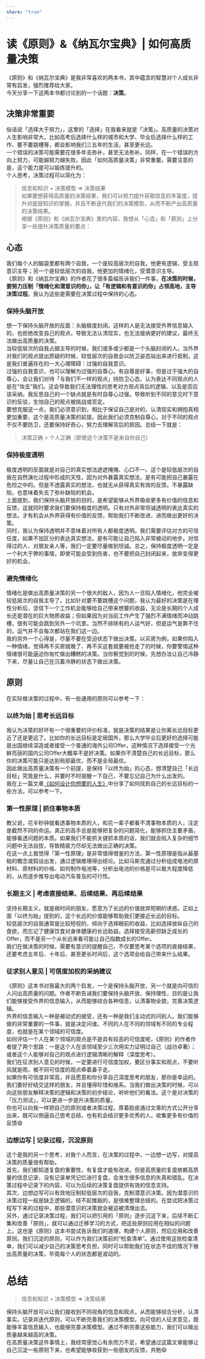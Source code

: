 ```yaml
---  
share: "true"  
---  
```

# 读《原则》&《纳瓦尔宝典》| 如何高质量决策  
《原则》和《纳瓦尔宝典》是我非常喜欢的两本书，其中蕴含的智慧对个人成长非常有启发，强烈推荐给大家。  
今天分享一下这两本书都讨论到的一个话题：**决策**。  
## 决策非常重要  
俗话说「选择大于努力」，这里的「选择」在我看来就是「决策」。高质量的决策对人生影响非常大，比如高考后选择什么样的城市和大学、毕业后选择什么样的工作、要不要跳槽等，都会影响我们三五年的生活，甚至更长远。  
一个错误的决策可能需要花很多年去弥补，甚至无法弥补。同样，在一个错误的方向上努力，可能越努力越失败，因此「如何高质量决策」非常重要。需要注意的是，这个能力是可以锻炼提升的。  
个人思考，决策过程可以简化为：  
> 信息和知识 + 决策模型 => 决策结果  
如果要想获得高质量的决策结果，我们可以努力提升获取信息的丰富度，提升对底层知识的掌握，并且不断迭代我们的决策模型，从而不断产出高质量的决策结果。  
根据《原则》和《纳瓦尔宝典》里的内容，我想从「心态」和「原则」上分享一些提升决策质量的要点：  
## 心态  
我们每个人的脑袋里都有两个自我，一个是较高层次的自我，他更有逻辑，受主观意识主导；另一个是较低层次的自我，他更加的情绪化，受潜意识主导。  
《原则》和《纳瓦尔宝典》的作者花了很多篇幅告诉我们一件事，**在决策的时候，要努力压制「情绪化和潜意识的你」，让「有逻辑和有意识的你」占领高地，主导决策过程**。我认为这些是需要在决策过程中保持的心态。  
### 保持头脑开放  
想一下保持头脑开放的反面：头脑极度封闭。这样的人是无法接受外界信息输入的，也拒绝改变自己的观点，导致无法认清现实，也无法接纳更好的建议，最终无法做出高质量的决策。  
当较低层次的自我占据主导的时候，我们或多或少都是一个头脑封闭的人。当外界对我们的观点提出质疑的时候，较低层次的自我会以防卫姿态站出来进行抵制，这是我们普遍存在的一大心理障碍：过强的自我意识。  
过强的自我意识，也可以理解为过强的自尊心。有自尊是好事，但是过于强大的自尊心，会让我们对待「与我们不一样的观点」持防卫心态，认为表达不同观点的人是在“攻击”我们。这会导致我们无法理性的思考对方观点背后的逻辑、以及是否应该采纳。我反思自己的一个缺点就是有时自尊心过强，导致听到不同的意见时下意识的反驳，生怕自己的观点被挑战或否定。  
要想克服这一点，我们必须意识到，相比于保证自己是对的，认清现实和拥抱真相更加重要，这个是高质量决策的前提。因此我们必须克制自尊心，对于不同的观点不仅不要防卫，还要保持好奇心，努力去理解背后的原因。总结一下就是：  
> 决策正确 > 个人正确（即使这个决策不是来自你自己）  
### 保持极度透明  
极度透明的反面就是对自己的真实想法遮遮掩掩、心口不一。这个是较低层次的自我在自然演化过程中形成的天性，因为对外暴露真实想法，是有可能把自己暴露在危险之中的。但是不透露真实的想法，也就无从获得真实有效的反馈。不暴露缺陷，也意味着失去了弥补缺陷的机会。  
上面提到，我们保持头脑开放的目的，是希望能够从外界吸收更多有价值的信息和反馈，这就同时要求我们要保持极度的透明。只有对外非常坦诚透明的表达真实的想法，才有机会从外界获得有价值的反馈，帮助我们不断改进，进而做出更好的决策。  
同时，我认为保持透明并不意味着对所有人都极度透明。我们需要评估对方的可信任度，如果不加区分的表达真实想法，是有可能让自己陷入非常被动的地步。对信得过的人、对朋友亲人等，我们一定要尽量做到坦诚。总之，保持极度透明一定是一个利大于弊的事情，即使可能会受到伤害，也不要把自己封闭起来，放弃变得更好的机会。  
### 避免情绪化  
情绪化是做出高质量决策的另一个很大的敌人，因为人一旦陷入情绪化，他完全被较低层次的自我主导了。比如针对要不要跳槽这个问题，我认为最好的决策是在理性分析后，坚信下一个工作机会能够给自己带来想要的收益，无论是长期的个人成长还是潜在的巨大物质收益；但如果因为对当前工作产生了强烈不满情绪而冲动跳槽，很有可能会跳到另外一个坑里。当然不排除有的人运气好，但是运气是靠不住的，运气并不会每次都站在我们这一边。  
我的另外一个心得是，尽量不要在受迫状态下做出决策。以买房为例，如果你陷入一种情绪，觉得再不买房就晚了、再不买这套就要被抢走了的时候，你要警惕这种情绪很可能逼迫你匆忙做出糟糕的决策。当你察觉到的时候，先想办法让自己冷静下来，尽量让自己在沉着冷静的状态下做出决策。  
## 原则  
在实际做决策的过程中，有一些通用的原则可以参考一下：  
### 以终为始 | 思考长远目标  
我认为决策的好坏有一个很重要的评价标准，就是决策的结果是让你离长远目标更近了还是更远了。比如你的长远目标是定居国外，那么大学毕业后更好的选择可能是出国继续深造或者接受一个普通的海外公司Offer，这种情况下选择接受一个光鲜亮丽的国内公司Offer大概率不是好决策。如果你不清楚自己的长远目标，那么你的决策可能只是达到局部最优，而不是全局最优。  
因此做出高质量决策有一个前提，是保持「以终为始」的心态，想清楚自己「长远目标」究竟是什么，并要时不时提醒一下自己，不要忘记自己为什么出发的。  
我在上一篇文章[《如何设计你想要的人生》](https://mp.weixin.qq.com/s/a0K_F9VJLc9wglc8cJ1Zzg)中分享了如何找到自己的长远目标的一些方法，可以参考一下。  
### 第一性原理 | 抓住事物本质  
教父说，花半秒钟就看透事物本质的人，和花一辈子都看不清事物本质的人，注定是截然不同的命运。真正的高手总是能够把复杂的问题简化，能够抓住主要矛盾，能够看透问题的本质。如果我们不能抓关键抓本质的话，我们就会陷入复杂的细节问题中无法自拔，导致精疲力尽却无法做出正确的决策。  
在这一点上我觉得「第一性原理」是非常值得借鉴的方法，第一性原理是指从最基础的概念或假设出发，通过逻辑推理得出结论。比如马斯克通过分析组成电池的原材料、原材料的价格、如何制作电池等，分析出电池的价格是可以极大程度降低的，从而逐步推导出电动汽车普及的可行性。  
### 长期主义 | 考虑直接结果、后续结果、再后续结果  
坚持长期主义，就是做时间的朋友，愿意为了长远的价值放弃短期的诱惑。正如上面「以终为始」提到的，这个长远的价值能够帮助我们更接近长远的目标。  
较低层次的自我通常是比较短视的，倾向于选择眼前的收益，比如选择放纵自己的食欲，而忘记了健康饮食对身体健康的长远助益。选择接受高薪但缺乏成长的Offer，而不是另一个从长远来看可能让自己指数成长的Offer。  
我们在做决策的时候，需要有意识的提醒自己，不仅要思考某个选项的直接结果，还要考虑五年后、十年后、甚至更长时间后，这个选项会给自己带来什么结果。  
  
### 征求别人意见 | 可信度加权的采纳建议  
《原则》这本书对我最大的两个启发，一个是保持头脑开放，另一个就是向可信的人问出高质量的问题。作者不断告诫我们要保持头脑开放、保持理性，目的是让我们能够接受外界的信息输入，从而能够综合各种信息，认清事物全貌，完善决策逻辑。  
外界的信息输入一种是被动式的接受，还有一种是我们主动式的问别人。我们能够做的非常重要的一件事，就是决定问谁。不同的人在不同的领域有不同的专业程度，也就是在某个领域的可信度。  
如何评估一个人在某个领域的观点是不是具有较高的可信度呢，《原则》的作者作者提了两个思路：一是这个人在该领域至少三次用实力证明过自己（战功卓著）；或者这个人能够对自己的观点进行逻辑清晰的解释（深度思考）。  
我们在征求别人意见的时候，一定要进行可信度加权，要区分事实和观点，不要听风就是雨，被不同可信度的观点牵着鼻子走。  
如果你有可信度非常高，并且愿意和你分享自己深度思考的朋友，那你是幸运的。我们要好好结交这样的朋友，并且懂得珍惜和维系。当我们做出决策的时候，可以向这些朋友解释决策的逻辑和决策的初步结论，听听他们的看法。这个是对决策的「压力测试」，可以更进一步提升决策的质量。  
你也可以向我一样把自己的原则或者决策过程，厚着脸皮通过文章的方式公开分享出来，既可以倒逼自己思考总结，也有机会结识更多优秀的人，收集更多有价值的反馈😄  
### 边想边写 | 记录过程，沉淀原则  
这个是我的另一个思考，对我个人而言，在决策的过程中，一边想一边写，对提高决策的质量很有帮助。  
首先，我们都知道复盘的重要性，有复盘才能有改进。但是高质量的复盘依赖高质量的信息记录，没有记录单凭记忆进行复盘，会发生很多信息的失真和错乱。在决策过程中记录下的内容，可以为后续的决策复盘提供有效的信息支持。  
其次，边想边写可以有效地压制较低层次的自我，克制潜意识决策。因为潜意识的决策过程一般是缺乏逻辑的，经不起推敲的，是很难整理总结的。在尝试把决策过程写下来的过程中，那些潜意识的决策就会被迫被清理出去。  
另外，通过记录决策过程，我们可以把引用的「原则」逐步沉淀下来，后续不断汇集和改善「原则」，就可以通过迁移学习的方式，把这些原则应用在相似的问题上。这也是《原则》这本书尝试告诉我们的道理，构建个人原则，然后应用和改善原则。我们沉淀的原则，可以作为我们决策前的“检查清单”。通过使用这些检查清单，我们可以减少自己的决策思考负担，同时可以帮助我们在状态不佳的情况下做出高质量的决策，毕竟每个人的状态都是波动的。  
  
# 总结  
> 信息和知识 + 决策模型 => 决策结果  
>   
保持头脑开放可以让我们接收到不同视角的信息和观点，从而能够综合分析，认清事实。记录并迭代原则，可以不断完善我们的决策模型。向可信的人征求意见，既能够丰富信息输入，也能够完善决策模型。通过不断完善这些能力，我们可以做出质量越来越高的决策。  
在高质量决策这件事情上，我经常感觉心有余而力不足，希望通过这篇文章能够让自己沉淀一些原则下来，也希望能够收获到一些朋友的反馈，共勉😄